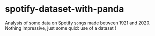 # spotify-dataset-with-panda

Analysis of some data on Spotify songs made between 1921 and 2020. Nothing impressive, just some quick use of a dataset ! 
